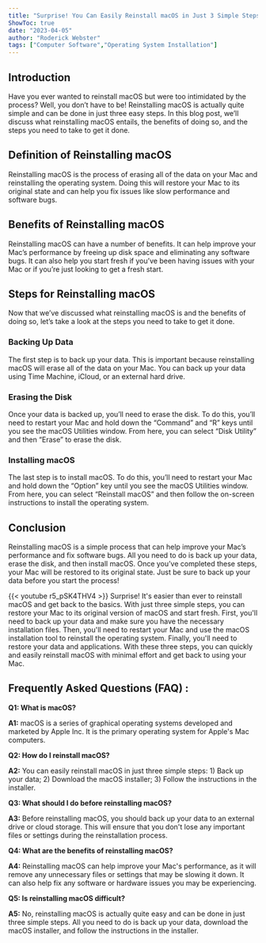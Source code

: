 ```yaml
---
title: "Surprise! You Can Easily Reinstall macOS in Just 3 Simple Steps!"
ShowToc: true 
date: "2023-04-05"
author: "Roderick Webster" 
tags: ["Computer Software","Operating System Installation"]
---
```

## Introduction
Have you ever wanted to reinstall macOS but were too intimidated by the process? Well, you don’t have to be! Reinstalling macOS is actually quite simple and can be done in just three easy steps. In this blog post, we’ll discuss what reinstalling macOS entails, the benefits of doing so, and the steps you need to take to get it done. 

## Definition of Reinstalling macOS
Reinstalling macOS is the process of erasing all of the data on your Mac and reinstalling the operating system. Doing this will restore your Mac to its original state and can help you fix issues like slow performance and software bugs. 

## Benefits of Reinstalling macOS
Reinstalling macOS can have a number of benefits. It can help improve your Mac’s performance by freeing up disk space and eliminating any software bugs. It can also help you start fresh if you’ve been having issues with your Mac or if you’re just looking to get a fresh start. 

## Steps for Reinstalling macOS
Now that we’ve discussed what reinstalling macOS is and the benefits of doing so, let’s take a look at the steps you need to take to get it done. 

### Backing Up Data
The first step is to back up your data. This is important because reinstalling macOS will erase all of the data on your Mac. You can back up your data using Time Machine, iCloud, or an external hard drive. 

### Erasing the Disk
Once your data is backed up, you’ll need to erase the disk. To do this, you’ll need to restart your Mac and hold down the “Command” and “R” keys until you see the macOS Utilities window. From here, you can select “Disk Utility” and then “Erase” to erase the disk. 

### Installing macOS
The last step is to install macOS. To do this, you’ll need to restart your Mac and hold down the “Option” key until you see the macOS Utilities window. From here, you can select “Reinstall macOS” and then follow the on-screen instructions to install the operating system. 

## Conclusion
Reinstalling macOS is a simple process that can help improve your Mac’s performance and fix software bugs. All you need to do is back up your data, erase the disk, and then install macOS. Once you’ve completed these steps, your Mac will be restored to its original state. Just be sure to back up your data before you start the process!

{{< youtube r5_pSK4THV4 >}} 
Surprise! It's easier than ever to reinstall macOS and get back to the basics. With just three simple steps, you can restore your Mac to its original version of macOS and start fresh. First, you'll need to back up your data and make sure you have the necessary installation files. Then, you'll need to restart your Mac and use the macOS installation tool to reinstall the operating system. Finally, you'll need to restore your data and applications. With these three steps, you can quickly and easily reinstall macOS with minimal effort and get back to using your Mac.

## Frequently Asked Questions (FAQ) :
**Q1: What is macOS?**

**A1:** macOS is a series of graphical operating systems developed and marketed by Apple Inc. It is the primary operating system for Apple's Mac computers. 

**Q2: How do I reinstall macOS?**

**A2:** You can easily reinstall macOS in just three simple steps: 1) Back up your data; 2) Download the macOS installer; 3) Follow the instructions in the installer. 

**Q3: What should I do before reinstalling macOS?**

**A3:** Before reinstalling macOS, you should back up your data to an external drive or cloud storage. This will ensure that you don't lose any important files or settings during the reinstallation process. 

**Q4: What are the benefits of reinstalling macOS?**

**A4:** Reinstalling macOS can help improve your Mac's performance, as it will remove any unnecessary files or settings that may be slowing it down. It can also help fix any software or hardware issues you may be experiencing. 

**Q5: Is reinstalling macOS difficult?**

**A5:** No, reinstalling macOS is actually quite easy and can be done in just three simple steps. All you need to do is back up your data, download the macOS installer, and follow the instructions in the installer.





